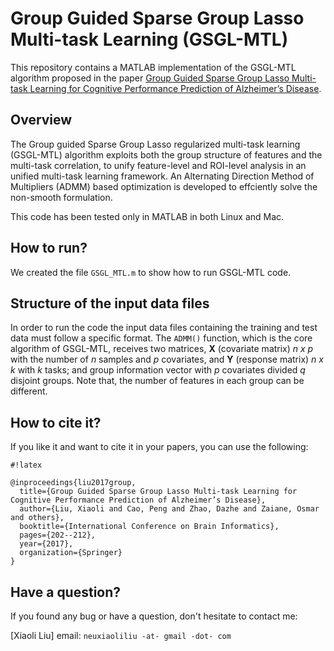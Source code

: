 # Group Guided Sparse Group Lasso Multi-task Learning (GSGL-MTL) #

This repository contains a MATLAB implementation of the GSGL-MTL algorithm proposed in the paper [Group Guided Sparse Group Lasso Multi-task Learning for Cognitive Performance Prediction of Alzheimer’s Disease](https://link.springer.com/chapter/10.1007/978-3-319-70772-3_19).

## Overview ##

The Group guided Sparse Group Lasso regularized multi-task learning (GSGL-MTL) algorithm exploits both the group structure of features and the multi-task correlation, to unify feature-level and ROI-level analysis in an unified multi-task learning framework. An Alternating Direction Method of Multipliers (ADMM) based optimization is developed to effciently solve the non-smooth formulation. 

This code has been tested only in MATLAB in both Linux and Mac.

## How to run? ##

We created the file `GSGL_MTL.m` to show how to run GSGL-MTL code. 

## Structure of the input data files ##

In order to run the code the input data files containing the training and test data must follow a specific format. 
The `ADMM()` function, which is the core algorithm of GSGL-MTL, receives two matrices, **X** (covariate matrix) *n x p* with the number of *n* samples and *p* covariates, and **Y** (response matrix) *n x k* with *k* tasks; and group information vector with *p* covariates divided *q* disjoint groups. Note that, the number of features in each group can be different.

## How to cite it? ##

If you like it and want to cite it in your papers, you can use the following:

```
#!latex

@inproceedings{liu2017group,
  title={Group Guided Sparse Group Lasso Multi-task Learning for Cognitive Performance Prediction of Alzheimer’s Disease},
  author={Liu, Xiaoli and Cao, Peng and Zhao, Dazhe and Zaiane, Osmar and others},
  booktitle={International Conference on Brain Informatics},
  pages={202--212},
  year={2017},
  organization={Springer}
}
```

## Have a question? ##

If you found any bug or have a question, don't hesitate to contact me:

[Xiaoli Liu]
email: `neuxiaoliliu -at- gmail -dot- com`






